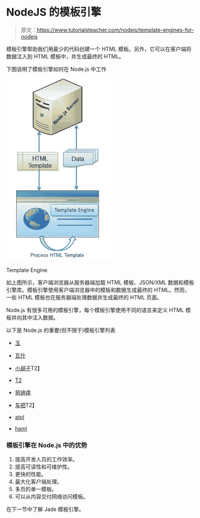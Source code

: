 # NodeJS 的模板引擎

> 原文：<https://www.tutorialsteacher.com/nodejs/template-engines-for-nodejs>

模板引擎帮助我们用最少的代码创建一个 HTML 模板。另外，它可以在客户端将数据注入到 HTML 模板中，并生成最终的 HTML。

下图说明了模板引擎如何在 Node.js 中工作

![](img/0904cf18d14b69e85395b2a27feb8067.png)

Template Engine



如上图所示，客户端浏览器从服务器端加载 HTML 模板、JSON/XML 数据和模板引擎库。模板引擎使用客户端浏览器中的模板和数据生成最终的 HTML。然而，一些 HTML 模板也在服务器端处理数据并生成最终的 HTML 页面。

Node.js 有很多可用的模板引擎，每个模板引擎使用不同的语言来定义 HTML 模板并向其中注入数据。

以下是 Node.js 的重要(但不限于)模板引擎列表

*   [玉](https://github.com/jadejs/jade)
*   [瓦什](https://github.com/kirbysayshi/vash)

*   [小胡子](https://github.com/janl/mustache.js)T2】
*   [T2](https://github.com/linkedin/dustjs)
*   [努纳痒](https://github.com/mozilla/nunjucks)
*   [车把](https://github.com/wycats/handlebars.js)T2】
*   [atpl](https://github.com/soywiz/atpl.js)
*   [haml](https://github.com/tj/haml.js)

### 模板引擎在 Node.js 中的优势

1.  提高开发人员的工作效率。
2.  提高可读性和可维护性。
3.  更快的性能。
4.  最大化客户端处理。
5.  多页的单一模板。
6.  可以从内容交付网络访问模板。

在下一节中了解 Jade 模板引擎。